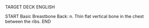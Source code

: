 TARGET DECK
ENGLISH

START
Basic
Breastbone
Back: n. Thin flat vertical bone in the chest between the ribs.
END
